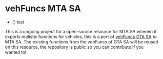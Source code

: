 # vehFuncs MTA SA

- [] test

This is a ongoing project for a open-source resource for MTA:SA wherein it exports realistic functions for vehicles, this is a port of [vehFuncs GTA SA](https://github.com/JuniorDjjr/VehFuncs/tree/master) to MTA SA.
The existing functions from the vehFuncs of GTA SA will be reused on this resource, the repository is public so you can contribute if you wanted to!

